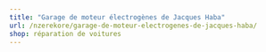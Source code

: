```yaml
---
title: "Garage de moteur électrogènes de Jacques Haba"
url: /nzerekore/garage-de-moteur-electrogenes-de-jacques-haba/
shop: réparation de voitures
---
```

